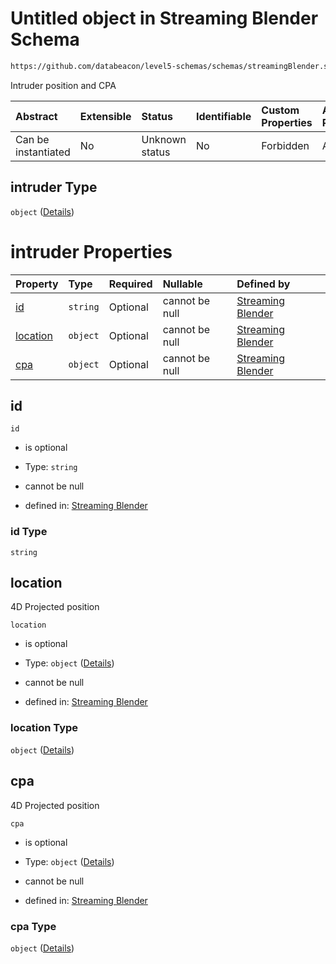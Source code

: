 # Untitled object in Streaming Blender Schema

```txt
https://github.com/databeacon/level5-schemas/schemas/streamingBlender.schema.json#/properties/pcds/properties/intruder
```

Intruder position and CPA

| Abstract            | Extensible | Status         | Identifiable | Custom Properties | Additional Properties | Access Restrictions | Defined In                                                                                      |
| :------------------ | :--------- | :------------- | :----------- | :---------------- | :-------------------- | :------------------ | :---------------------------------------------------------------------------------------------- |
| Can be instantiated | No         | Unknown status | No           | Forbidden         | Allowed               | none                | [streamingBlender.schema.json\*](../../out/streamingBlender.schema.json "open original schema") |

## intruder Type

`object` ([Details](streamingblender-properties-pcds-properties-intruder.md))

# intruder Properties

| Property              | Type     | Required | Nullable       | Defined by                                                                                                                                                                                                                                    |
| :-------------------- | :------- | :------- | :------------- | :-------------------------------------------------------------------------------------------------------------------------------------------------------------------------------------------------------------------------------------------- |
| [id](#id)             | `string` | Optional | cannot be null | [Streaming Blender](streamingblender-properties-pcds-properties-intruder-properties-id.md "https://github.com/databeacon/level5-schemas/schemas/streamingBlender.schema.json#/properties/pcds/properties/intruder/properties/id")             |
| [location](#location) | `object` | Optional | cannot be null | [Streaming Blender](streamingblender-properties-pcds-properties-intruder-properties-location.md "https://github.com/databeacon/level5-schemas/schemas/streamingBlender.schema.json#/properties/pcds/properties/intruder/properties/location") |
| [cpa](#cpa)           | `object` | Optional | cannot be null | [Streaming Blender](streamingblender-properties-pcds-properties-intruder-properties-cpa.md "https://github.com/databeacon/level5-schemas/schemas/streamingBlender.schema.json#/properties/pcds/properties/intruder/properties/cpa")           |

## id



`id`

*   is optional

*   Type: `string`

*   cannot be null

*   defined in: [Streaming Blender](streamingblender-properties-pcds-properties-intruder-properties-id.md "https://github.com/databeacon/level5-schemas/schemas/streamingBlender.schema.json#/properties/pcds/properties/intruder/properties/id")

### id Type

`string`

## location

4D Projected position

`location`

*   is optional

*   Type: `object` ([Details](streamingblender-properties-pcds-properties-intruder-properties-location.md))

*   cannot be null

*   defined in: [Streaming Blender](streamingblender-properties-pcds-properties-intruder-properties-location.md "https://github.com/databeacon/level5-schemas/schemas/streamingBlender.schema.json#/properties/pcds/properties/intruder/properties/location")

### location Type

`object` ([Details](streamingblender-properties-pcds-properties-intruder-properties-location.md))

## cpa

4D Projected position

`cpa`

*   is optional

*   Type: `object` ([Details](streamingblender-properties-pcds-properties-intruder-properties-cpa.md))

*   cannot be null

*   defined in: [Streaming Blender](streamingblender-properties-pcds-properties-intruder-properties-cpa.md "https://github.com/databeacon/level5-schemas/schemas/streamingBlender.schema.json#/properties/pcds/properties/intruder/properties/cpa")

### cpa Type

`object` ([Details](streamingblender-properties-pcds-properties-intruder-properties-cpa.md))

